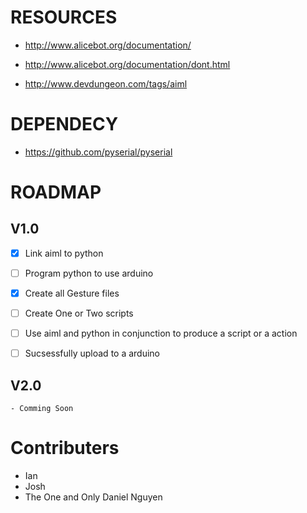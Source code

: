 # RESOURCES
 
  - http://www.alicebot.org/documentation/
 
  - http://www.alicebot.org/documentation/dont.html
  
  - http://www.devdungeon.com/tags/aiml
  
# DEPENDECY

  - https://github.com/pyserial/pyserial
  

# ROADMAP


  ## V1.0
    
   - [x] Link aiml to python
    
   - [ ] Program python to use arduino
    
   - [X] Create all Gesture files
    
   - [ ] Create One or Two scripts
    
   - [ ] Use aiml and python in conjunction to produce a script or a action
    
   - [ ] Sucsessfully upload to a arduino
  

  ## V2.0
  
    - Comming Soon

# Contributers

  - Ian
  - Josh
  - The One and Only Daniel Nguyen
